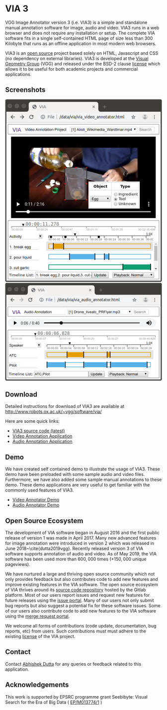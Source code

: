 # VIA 3

VGG Image Annotator version 3 (i.e. VIA3) is a simple and standalone manual 
annotation software for image, audio and video. VIA3 runs in a web browser and
does not require any installation or setup. The complete VIA software fits in a 
single self-contained HTML page of size less than 300 Kilobyte that runs as an 
offline application in most modern web browsers.

VIA3 is an [open source](https://gitlab.com/vgg/via) project based solely on 
HTML, Javascript and CSS (no dependency on external libraries). VIA3 is 
developed at the [Visual Geometry Group](http://www.robots.ox.ac.uk/~vgg/) (VGG) 
and released under the BSD-2 clause [license](https://gitlab.com/vgg/via/blob/master/LICENSE)
which allows it to be useful for both academic projects and commercial applications.

## Screenshots
![Screenshot of VIA showing human activities (e.g.\ break egg, pour liquid, etc.) and objects in a video being labelled using VIA.](via-3.x.y/doc/screenshots/via_video_annotator.png "Human activities (e.g.\ break egg, pour liquid, etc.) and objects are labelled in a video describing the preparation of a drink.")
![Screenshot of VIA showing an audio being manually annotated to delineate speech segments of two individuals in an audio recording of conversation between ATC and pilot.](via-3.x.y/doc/screenshots/via_audio_annotator.png "VIA software being used to manually delineate speech segments of two individuals in an audio recording of conversation between ATC and pilot.")

## Download
Detailed instructions for download of VIA3 are available at http://www.robots.ox.ac.uk/~vgg/software/via/

Here are some quick links:
  * [VIA3 source code (latest)](https://gitlab.com/vgg/via/-/archive/via-3.x.y/via-via-3.x.y.zip)
  * [Video Annotation Application]()
  * [Audio Annotation Application]()

## Demo
We have created self contained demo to illustrate the usage of VIA3. These demo
have been preloaded with some sample audio and video files. Furthermore, we have 
also added some sample manual annotations to these demo. These demo applications 
are very useful to get familiar with the commonly used features of VIA3.
  * [Video Annotator Demo](http://www.robots.ox.ac.uk/~vgg/software/via/demo/via_video_annotator.html)
  * [Audio Annotator Demo](http://www.robots.ox.ac.uk/~vgg/software/via/demo/via_audio_annotator.html)

## Open Source Ecosystem
The development of VIA software began in August 2016 and the first public
release of version 1 was made in April 2017. Many new advanced features
for image annotation were introduced in version 2 which was released in June 2018~\cite{dutta2019vgg}. 
Recently released version 3 of VIA software supports annotation of audio and video. 
As of May 2019, the VIA software has been used more than $600,000$ times ($+150,000$ unique pageviews).

We have nurtured a large and thriving open source community which not
only provides feedback but also contributes code to add new features
and improve existing features in the VIA software. The open source
ecosystem of VIA thrives around its [source code repository](https://gitlab.com/vgg/via)
hosted by the Gitlab platform. Most of our users report issues and
request new features for future releases using the [issue portal](https://gitlab.com/vgg/via/issues). 
Many of our users not only submit bug reports but also suggest a potential
fix for these software issues. Some of our users also contribute code
to add new features to the VIA software using the [merge request portal](https://gitlab.com/vgg/via/merge_requests). 

We welcome all forms of contributions (code update, documentation, bug reports, etc) from users. 
Such contributions must must adhere to the existing [license](https://gitlab.com/vgg/via/blob/master/LICENSE) of 
the VIA project.

## Contact
Contact [Abhishek Dutta](adutta_remove_me_@robots.ox.ac.uk) for any queries or feedback related to this application.

## Acknowledgements
This work is supported by EPSRC programme grant Seebibyte: Visual Search for the Era of Big Data ( [EP/M013774/1](http://www.seebibyte.org/index.html) )

